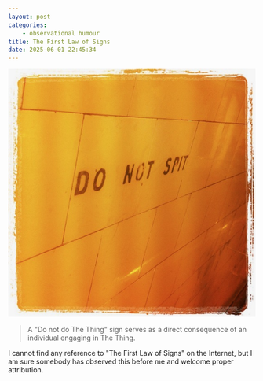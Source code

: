 ```yaml
---
layout: post
categories: 
    - observational humour
title: The First Law of Signs
date: 2025-06-01 22:45:34
---
```


![A "Do not spit" sign painted on a tiled wall beneath Flinders Street Station][do-not-spit]

>A "Do not do The Thing" sign serves as a direct consequence of an individual engaging in The Thing.

I cannot find any reference to "The First Law of Signs" on the Internet, but I am sure somebody has observed this before me and welcome proper attribution.

[do-not-spit]: /images/2025-06-02-do-not-spit.jpg "A sign prohibiting spitting beneath Flinders Street Station, which exists because someone spat here"

